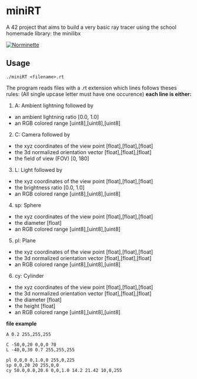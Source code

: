 # miniRT
A 42 project that aims to build a very basic ray tracer using the school homemade library: the minilibx

[![Norminette](https://github.com/AntoineLemarchand/miniRT/actions/workflows/main.yml/badge.svg)](https://github.com/AntoineLemarchand/miniRT/actions/workflows/main.yml)
## Usage
```
./miniRT <filename>.rt
```
The program reads files with a .rt extension which lines follows theses rules:
(All single upcase letter must have one occurence)
**each line is either:**
1. A: Ambient lightning followed by
- an ambient lightning ratio [0.0, 1.0]
- an RGB colored range [uint8],[uint8],[uint8]

2. C: Camera followed by
- the xyz coordinates of the view point [float],[float],[float]
- the 3d normalized orientation vector [float],[float],[float]
- the field of view (FOV) [0, 180]

3. L: Light followed by
- the xyz coordinates of the view point [float],[float],[float]
- the brightness ratio [0.0, 1.0]
- an RGB colored range [uint8],[uint8],[uint8]

4. sp: Sphere
- the xyz coordinates of the view point [float],[float],[float]
- the diameter [float]
- an RGB colored range [uint8],[uint8],[uint8]

5. pl: Plane
- the xyz coordinates of the view point [float],[float],[float]
- the 3d normalized orientation vector [float],[float],[float]
- an RGB colored range [uint8],[uint8],[uint8]

6. cy: Cylinder
- the xyz coordinates of the view point [float],[float],[float]
- the 3d normalized orientation vector [float],[float],[float]
- the diameter [float]
- the height [float]
- an RGB colored range [uint8],[uint8],[uint8]

**file example**
```
A 0.2 255,255,255

C -50,0,20 0,0,0 70
L -40,0,30 0.7 255,255,255

pl 0,0,0 0,1.0,0 255,0,225
sp 0,0,20 20 255,0,0
cy 50.0,0.0,20.6 0,0,1.0 14.2 21.42 10,0,255
```
